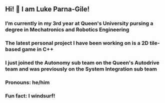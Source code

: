 ## Hi! 👋 I am Luke Parna-Gile!

### I’m currently in my 3rd year at Queen's University pursing a degree in Mechatronics and Robotics Engineering
### The latest personal project I have been working on is a 2D tile-based game in C++
### I just joined the Autonomy sub team on the Queen's Autodrive team and was previously on the System Integration sub team

### Pronouns: he/him
### Fun fact: I windsurf!
<!--
**lukelpg/lukelpg** is a ✨ _special_ ✨ repository because its `README.md` (this file) appears on your GitHub profile.

Here are some ideas to get you started:


- 👯 I’m looking to collaborate on ...
- 🤔 I’m looking for help with ...
- 💬 Ask me about ...
- 📫 How to reach me: ...

-->
